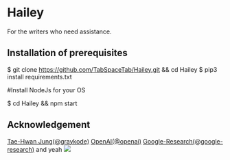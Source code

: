 # Hailey
For the writers who need assistance.

## Installation of prerequisites
$ git clone https://github.com/TabSpaceTab/Hailey.git && cd Hailey
$ pip3 install requirements.txt

 #Install NodeJs for your OS

$ cd Hailey && npm start


## Acknowledgement

[Tae-Hwan Jung(@graykode)](https://github.com/graykode)
[OpenAI(@openai)](https://github.com/oepnai)
[Google-Research(@google-research)](https://github.com/google-research)
and yeah
![](https://media.giphy.com/media/ThpMkGy7mFr12th14M/giphy.gif)
